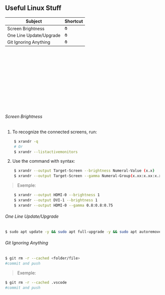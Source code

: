 ## Useful Linux Stuff

 <table>
        <thead>
            <tr>
                <th>Subject</th>
                <th>Shortcut</th>
            </tr>
        </thead>
        <tbody>
            <tr>
                <td>Screen Brightness</td>
                <td>
                    <a href="https://github.com/M4NS0/Workspaces/tree/master/Linux#screen-brightness"><img src="github.png" style="width:8px; height:12px" title="Screen Brightness" alt="Screen Brightness"></a>
                </td>
            </tr>
            <tr>
                <td>One Line Update/Upgrade</td>
                <td>
                    <a href="https://github.com/M4NS0/Workspaces/tree/master/Linux#one-line-updateupgrade"><img src="github.png" style="width:8px; height:12px" title="One Line Update/Upgrade" alt="One Line Update and Upgrade"></a>
                </td>
            </tr>
             <tr>
                <td>Git Ignoring Anything</td>
                <td>
                    <a href="https://github.com/M4NS0/Workspaces/tree/master/Linux#git-ignoring-anything"><img src="github.png" style="width:8px; height:12px" title="One Line Update/Upgrade" alt="Git Ignoring Anything"></a>
                </td>
            </tr>
        </tbody>
 </table>


<br>
<br>
<br>
<br>
<br>
<br>
<br>
<br>
<br>
<br>
<br>

###### Screen Brightness

1. To recognize the connected screens, run:
```sh
	$ xrandr -q
	# Or
	$ xrandr --listactivemonitors
```
2. Use the command with syntax: 
```sh
	$ xrandr --output Target-Screen --brightness Numeral-Value (x.x)
	$ xrandr --output Target-Screen --gamma Numeral-Group(x.xx:x.xx:x.xx)
```
> Exemple:
```sh
	$ xrandr --output HDMI-0 --brightness 1
	$ xrandr --output DVI-1 --brightness 1
	$ xrandr --output HDMI-0 --gamma 0.8:0.8:0.75
```
###### One Line Update/Upgrade
```sh
$ sudo apt update -y && sudo apt full-upgrade -y && sudo apt autoremove -y && sudo apt clean -y && sudo apt autoclean -y
```
###### Git Ignoring Anything
```sh
$ git rm -r --cached <folder/file>
#commit and push
```
> Exemple:
```sh
$ git rm -r --cached .vscode
#commit and push
```
